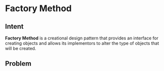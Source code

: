 # Factory Method

## Intent

**Factory Method** is a creational design pattern that provides an interface for creating objects and allows its implementors to alter the type of objects that will be created.

## Problem



